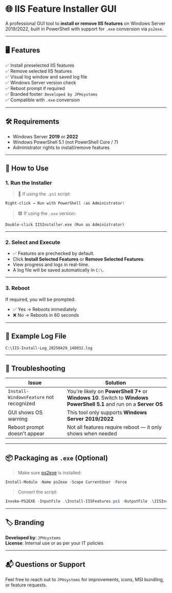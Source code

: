 # 🌐 IIS Feature Installer GUI

A professional GUI tool to **install or remove IIS features** on Windows Server 2019/2022, built in PowerShell with support for `.exe` conversion via `ps2exe`.

---

## 🖥️ Features

✅ Install preselected IIS features  
✅ Remove selected IIS features  
✅ Visual log window and saved log file  
✅ Windows Server version check  
✅ Reboot prompt if required  
✅ Branded footer: `Developed by JPHsystems`  
✅ Compatible with `.exe` conversion  

---

## 🛠️ Requirements

- Windows Server **2019** or **2022**
- Windows PowerShell 5.1 (not PowerShell Core / 7)
- Administrator rights to install/remove features

---

## 🚀 How to Use

### 1. **Run the Installer**

> 📁 If using the `.ps1` script:
```powershell
Right-click → Run with PowerShell (as Administrator)
```

> 🟦 If using the `.exe` version:
```text
Double-click IISInstaller.exe (Run as Administrator)
```

---

### 2. **Select and Execute**

- ✅ Features are prechecked by default.
- Click **Install Selected Features** or **Remove Selected Features**.
- View progress and logs in real-time.
- A log file will be saved automatically in `C:\`.

---

### 3. **Reboot**

If required, you will be prompted:
- ✅ Yes → Reboots immediately
- ❌ No → Reboots in 60 seconds

---

## 📁 Example Log File

```
C:\IIS-Install-Log_20250429_140032.log
```

---

## 🧪 Troubleshooting

| Issue | Solution |
|------|----------|
| `Install-WindowsFeature` not recognized | You're likely on **PowerShell 7+** or **Windows 10**. Switch to **Windows PowerShell 5.1** and run on a **Server OS** |
| GUI shows OS warning | This tool only supports **Windows Server 2019/2022** |
| Reboot prompt doesn't appear | Not all features require reboot — it only shows when needed |

---

## 📦 Packaging as `.exe` (Optional)

> Make sure [ps2exe](https://github.com/MScholtes/PS2EXE) is installed:
```powershell
Install-Module -Name ps2exe -Scope CurrentUser -Force
```

> Convert the script:
```powershell
Invoke-PS2EXE -InputFile .\Install-IISFeatures.ps1 -OutputFile .\IISInstaller.exe -NoConsole -Title "IIS Installer"
```

---

## 🏷️ Branding

**Developed by**: `JPHsystems`  
**License**: Internal use or as per your IT policies

---

## 📬 Questions or Support

Feel free to reach out to `JPHsystems` for improvements, icons, MSI bundling, or feature requests.